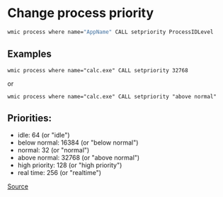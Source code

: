 # Change process priority

```cmd
wmic process where name="AppName" CALL setpriority ProcessIDLevel
```

## Examples

```
wmic process where name="calc.exe" CALL setpriority 32768
```

or

```
wmic process where name="calc.exe" CALL setpriority "above normal"
```

## Priorities:

* idle: 64 (or "idle")
* below normal: 16384 (or "below normal")
* normal: 32 (or "normal")
* above normal: 32768 (or "above normal")
* high priority: 128 (or "high priority")
* real time: 256 (or "realtime")

[Source](https://superuser.com/questions/620724/changing-windows-process-priority-via-command-line#620725)